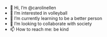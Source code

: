- 👋 Hi, I’m @carolinellen
- 👀 I’m interested in volleyball
- 🌱 I’m currently learning to be a better person
- 💞️ I’m looking to collaborate with society
- 📫 How to reach me: be kind

<!---
carolinellen/carolinellen is a ✨ special ✨ repository because its `README.md` (this file) appears on your GitHub profile.
You can click the Preview link to take a look at your changes.
--->
